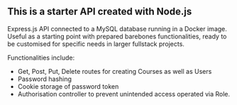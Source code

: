 ## This is a starter API created with Node.js

Express.js API connected to a MySQL database running in a Docker image. Useful as a starting point with prepared barebones functionalities, ready to be customised for specific needs in larger fullstack projects.

Functionalities include:
- Get, Post, Put, Delete routes for creating Courses as well as Users
- Password hashing
- Cookie storage of password token
- Authorisation controller to prevent unintended access operated via Role.

